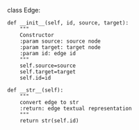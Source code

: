 class Edge:

    def __init__(self, id, source, target):
        """
        Constructor
        :param source: source node
        :param target: target node
        :param id: edge id
        """
        self.source=source
        self.target=target
        self.id=id
    
    def __str__(self):
        """
        convert edge to str
        :return: edge textual representation
        """
        return str(self.id)
